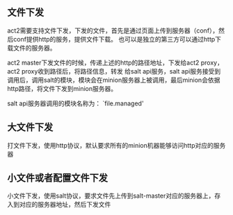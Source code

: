 ## 文件下发

act2需要支持文件下发，下发的文件，首先是通过页面上传到服务器（conf），然后conf提供http的服务，提供文件下载。
也可以是独立的第三方可以通过http下载文件的服务器。


act2 master下发文件的时候，传递上述的http的路径地址，下发给act2 proxy， act2 proxy收到路径后，将路径信息，转发
给salt api服务，salt api服务接受到调用后，调用salt的模块，模块会在minion服务器上被调用，最后minion会依据http路径，将文件下发到minion服务器。


salt api服务器调用的模块名称为： `file.managed'


## 大文件下发

打文件下发，使用http协议，默认要求所有的minion机器能够访问http对应的服务器


## 小文件或者配置文件下发

小文件下发，使用salt协议，要求文件先上传到salt-master对应的服务器上，存入到对应的服务器地址，然后下发文件

